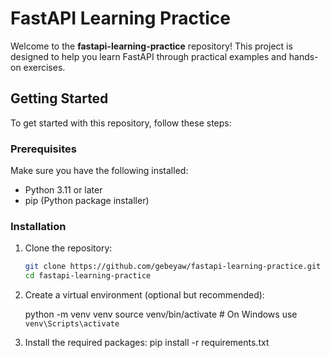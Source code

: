 # FastAPI Learning Practice

Welcome to the **fastapi-learning-practice** repository! This project is designed to help you learn FastAPI through practical examples and hands-on exercises. 

## Getting Started

To get started with this repository, follow these steps:

### Prerequisites

Make sure you have the following installed:

- Python 3.11 or later
- pip (Python package installer)

### Installation

1. Clone the repository:
   ```bash
   git clone https://github.com/gebeyaw/fastapi-learning-practice.git
   cd fastapi-learning-practice

2. Create a virtual environment (optional but recommended):
  
   python -m venv venv
   source venv/bin/activate  # On Windows use `venv\Scripts\activate`

3. Install the required packages:
   pip install -r requirements.txt
